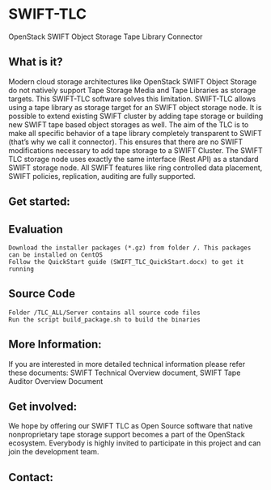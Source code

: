 # SWIFT-TLC
OpenStack SWIFT Object Storage Tape Library Connector

What is it?
-----------
Modern cloud storage architectures like OpenStack SWIFT Object Storage do not natively support Tape Storage Media and Tape Libraries as storage targets.
This SWIFT-TLC software solves this limitation. SWIFT-TLC allows using a tape library as storage target for an SWIFT object storage node. It is possible to extend existing SWIFT cluster by adding tape storage or building new SWIFT tape based object storages as well.
The aim of the TLC is to make all specific behavior of a tape library completely transparent to SWIFT (that’s why we call it connector). This ensures that there are no SWIFT modifications necessary to add tape storage to a SWIFT Cluster. The SWIFT TLC storage node uses exactly the same interface (Rest API) as a standard SWIFT storage node. 
All SWIFT features like ring controlled data placement, SWIFT policies, replication, auditing are fully supported.

Get started:
------------
Evaluation
----------
    Download the installer packages (*.gz) from folder /. This packages can be installed on CentOS
    Follow the QuickStart guide (SWIFT_TLC_QuickStart.docx) to get it running

Source Code
-----------
    Folder /TLC_ALL/Server contains all source code files
    Run the script build_package.sh to build the binaries

More Information:
-----------------
  If you are interested in more detailed technical information please refer these documents:
    SWIFT Technical Overview document,
    SWIFT Tape Auditor Overview Document

Get involved:
-------------
We hope by offering our SWIFT TLC as Open Source software that native nonproprietary tape storage support becomes a part of the OpenStack ecosystem.
Everybody is highly invited to participate in this project and can join the development team.

Contact:
--------
